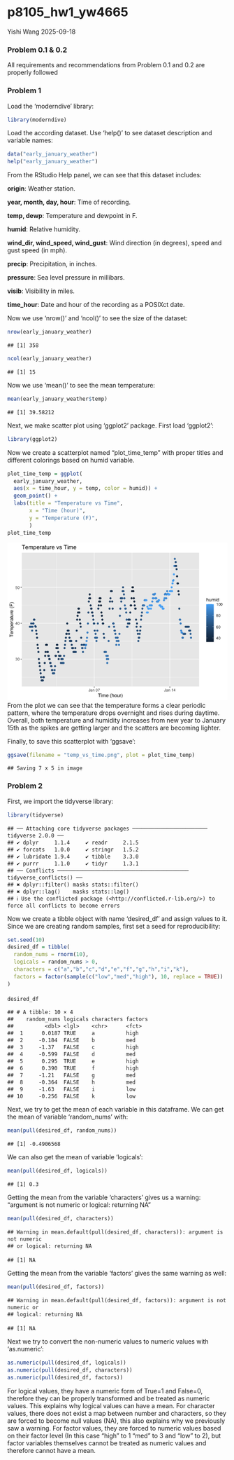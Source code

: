 p8105_hw1_yw4665
================
Yishi Wang
2025-09-18

### Problem 0.1 & 0.2

All requirements and recommendations from Problem 0.1 and 0.2 are
properly followed

### Problem 1

Load the ‘moderndive’ library:

``` r
library(moderndive)
```

Load the according dataset. Use ‘help()’ to see dataset description and
variable names:

``` r
data("early_january_weather")
help("early_january_weather")
```

From the RStudio Help panel, we can see that this dataset includes:

**origin**: Weather station.

**year, month, day, hour**: Time of recording.

**temp, dewp**: Temperature and dewpoint in F.

**humid**: Relative humidity.

**wind_dir, wind_speed, wind_gust**: Wind direction (in degrees), speed
and gust speed (in mph).

**precip**: Precipitation, in inches.

**pressure**: Sea level pressure in millibars.

**visib**: Visibility in miles.

**time_hour**: Date and hour of the recording as a POSIXct date.

Now we use ‘nrow()’ and ‘ncol()’ to see the size of the dataset:

``` r
nrow(early_january_weather)
```

    ## [1] 358

``` r
ncol(early_january_weather)
```

    ## [1] 15

Now we use ‘mean()’ to see the mean temperature:

``` r
mean(early_january_weather$temp)
```

    ## [1] 39.58212

Next, we make scatter plot using ‘ggplot2’ package. First load
‘ggplot2’:

``` r
library(ggplot2)
```

Now we create a scatterplot named “plot_time_temp” with proper titles
and different colorings based on humid variable.

``` r
plot_time_temp = ggplot(
  early_january_weather, 
  aes(x = time_hour, y = temp, color = humid)) +
  geom_point() +
  labs(title = "Temperature vs Time",
       x = "Time (hour)",
       y = "Temperature (F)",
       )
plot_time_temp
```

![](p8105_hw1_yw4665_files/figure-gfm/unnamed-chunk-6-1.png)<!-- -->
From the plot we can see that the temperature forms a clear periodic
pattern, where the temperature drops overnight and rises during daytime.
Overall, both temperature and humidity increases from new year to
January 15th as the spikes are getting larger and the scatters are
becoming lighter.

Finally, to save this scatterplot with ‘ggsave’:

``` r
ggsave(filename = "temp_vs_time.png", plot = plot_time_temp)
```

    ## Saving 7 x 5 in image

### Problem 2

First, we import the tidyverse library:

``` r
library(tidyverse)
```

    ## ── Attaching core tidyverse packages ──────────────────────── tidyverse 2.0.0 ──
    ## ✔ dplyr     1.1.4     ✔ readr     2.1.5
    ## ✔ forcats   1.0.0     ✔ stringr   1.5.2
    ## ✔ lubridate 1.9.4     ✔ tibble    3.3.0
    ## ✔ purrr     1.1.0     ✔ tidyr     1.3.1
    ## ── Conflicts ────────────────────────────────────────── tidyverse_conflicts() ──
    ## ✖ dplyr::filter() masks stats::filter()
    ## ✖ dplyr::lag()    masks stats::lag()
    ## ℹ Use the conflicted package (<http://conflicted.r-lib.org/>) to force all conflicts to become errors

Now we create a tibble object with name ‘desired_df’ and assign values
to it. Since we are creating random samples, first set a seed for
reproducibility:

``` r
set.seed(10)
desired_df = tibble(
  random_nums = rnorm(10),
  logicals = random_nums > 0,
  characters = c("a","b","c","d","e","f","g","h","i","k"),
  factors = factor(sample(c("low","med","high"), 10, replace = TRUE))
)

desired_df
```

    ## # A tibble: 10 × 4
    ##    random_nums logicals characters factors
    ##          <dbl> <lgl>    <chr>      <fct>  
    ##  1      0.0187 TRUE     a          high   
    ##  2     -0.184  FALSE    b          med    
    ##  3     -1.37   FALSE    c          high   
    ##  4     -0.599  FALSE    d          med    
    ##  5      0.295  TRUE     e          high   
    ##  6      0.390  TRUE     f          high   
    ##  7     -1.21   FALSE    g          med    
    ##  8     -0.364  FALSE    h          med    
    ##  9     -1.63   FALSE    i          low    
    ## 10     -0.256  FALSE    k          low

Next, we try to get the mean of each variable in this dataframe. We can
get the mean of variable ‘random_nums’ with:

``` r
mean(pull(desired_df, random_nums))
```

    ## [1] -0.4906568

We can also get the mean of variable ‘logicals’:

``` r
mean(pull(desired_df, logicals))
```

    ## [1] 0.3

Getting the mean from the variable ‘characters’ gives us a warning:
“argument is not numeric or logical: returning NA”

``` r
mean(pull(desired_df, characters))
```

    ## Warning in mean.default(pull(desired_df, characters)): argument is not numeric
    ## or logical: returning NA

    ## [1] NA

Getting the mean from the variable ‘factors’ gives the same warning as
well:

``` r
mean(pull(desired_df, factors))
```

    ## Warning in mean.default(pull(desired_df, factors)): argument is not numeric or
    ## logical: returning NA

    ## [1] NA

Next we try to convert the non-numeric values to numeric values with
‘as.numeric’:

``` r
as.numeric(pull(desired_df, logicals))
as.numeric(pull(desired_df, characters))
as.numeric(pull(desired_df, factors))
```

For logical values, they have a numeric form of True=1 and False=0,
therefore they can be properly transformed and be treated as numeric
values. This explains why logical values can have a mean. For character
values, there does not exist a map between number and characters, so
they are forced to become null values (NA), this also explains why we
previously saw a warning. For factor values, they are forced to numeric
values based on their factor level (In this case “high” to 1 “med” to 3
and “low” to 2), but factor variables themselves cannot be treated as
numeric values and therefore cannot have a mean.

